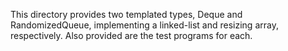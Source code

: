 This directory provides two templated types, Deque and RandomizedQueue, implementing a linked-list and resizing array, respectively. Also provided are the test programs for each.

